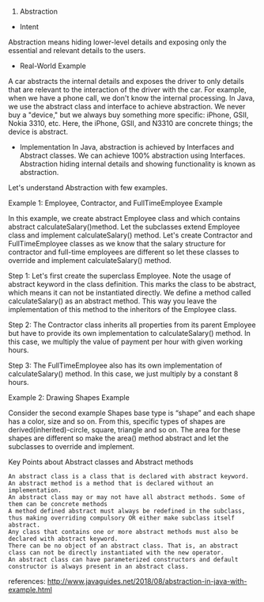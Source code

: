 1. Abstraction

- Intent

Abstraction means hiding lower-level details and exposing only the essential and relevant details to the users.

- Real-World Example

A car abstracts the internal details and exposes the driver to only details that are relevant to the interaction of the driver with the car.
For example, when we have a phone call, we don't know the internal processing. In Java, we use the abstract class and interface to achieve abstraction.
We never buy a "device," but we always buy something more specific: iPhone, GSII, Nokia 3310, etc. Here, the iPhone, GSII, and N3310 are concrete things; the device is abstract.

- Implementation
In Java, abstraction is achieved by Interfaces and Abstract classes. We can achieve 100% abstraction using Interfaces.
Abstraction hiding internal details and showing functionality is known as abstraction.

Let's understand Abstraction with few examples.

Example 1: Employee, Contractor, and FullTimeEmployee Example

In this example, we create abstract Employee class and which contains abstract calculateSalary()method. Let the subclasses extend Employee class and implement calculateSalary() method.
Let's create Contractor and FullTimeEmployee classes as we know that the salary structure for contractor and full-time employees are different so let these classes to override and implement calculateSalary() method.

Step 1: Let's first create the superclass Employee. Note the usage of abstract keyword in the class definition. This marks the class to be abstract, which means it can not be instantiated directly. We define a method called calculateSalary() as an abstract method. This way you leave the implementation of this method to the inheritors of the Employee class.

Step 2: The Contractor class inherits all properties from its parent Employee but have to provide its own implementation to calculateSalary() method. In this case, we multiply the value of payment per hour with given working hours.

Step 3: The FullTimeEmployee also has its own implementation of calculateSalary() method. In this case, we just multiply by a constant 8 hours.

Example 2: Drawing Shapes Example

Consider the second example Shapes base type is “shape” and each shape has a color, size and so on. From this, specific types of shapes are derived(inherited)-circle, square, triangle and so on.
The area for these shapes are different so make the area() method abstract and let the subclasses to override and implement.

 Key Points about Abstract classes and Abstract methods

    An abstract class is a class that is declared with abstract keyword.
    An abstract method is a method that is declared without an implementation.
    An abstract class may or may not have all abstract methods. Some of them can be concrete methods
    A method defined abstract must always be redefined in the subclass, thus making overriding compulsory OR either make subclass itself abstract.
    Any class that contains one or more abstract methods must also be declared with abstract keyword.
    There can be no object of an abstract class. That is, an abstract class can not be directly instantiated with the new operator.
    An abstract class can have parameterized constructors and default constructor is always present in an abstract class.


references:
http://www.javaguides.net/2018/08/abstraction-in-java-with-example.html
